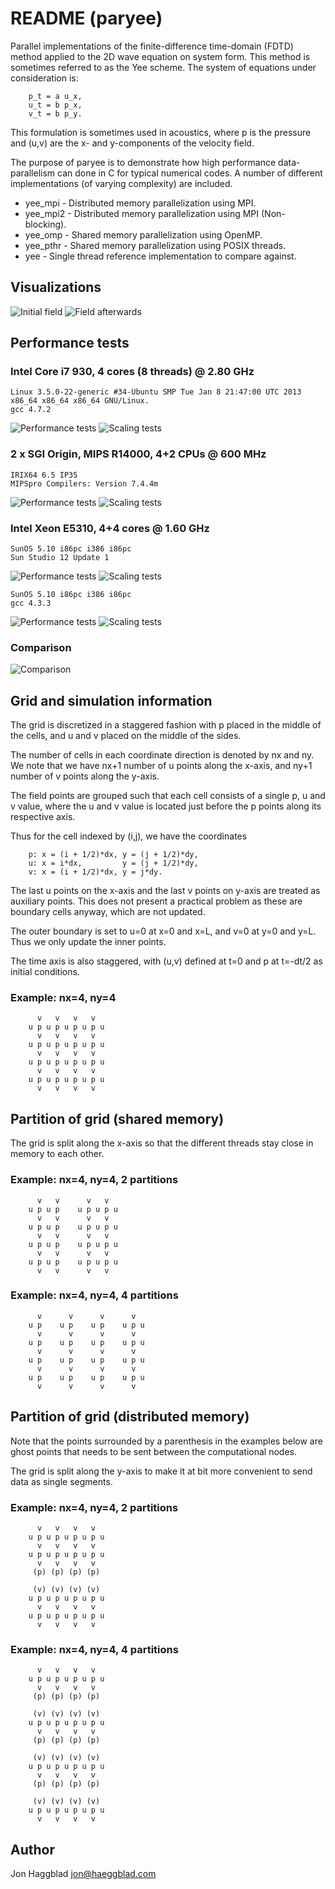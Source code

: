 README (paryee)
===============

Parallel implementations of the finite-difference time-domain (FDTD) method
applied to the 2D wave equation on system form. This method is sometimes
referred to as the Yee scheme. The system of equations under consideration is:

        p_t = a u_x,
        u_t = b p_x,
        v_t = b p_y.

This formulation is sometimes used in acoustics, where p is the pressure and
(u,v) are the x- and y-components of the velocity field. 

The purpose of paryee is to demonstrate how high performance data-parallelism
can done in C for typical numerical codes.  A number of different
implementations (of varying complexity) are included.

- yee_mpi  - Distributed memory parallelization using MPI.
- yee_mpi2 - Distributed memory parallelization using MPI (Non-blocking).
- yee_omp  - Shared memory parallelization using OpenMP.
- yee_pthr - Shared memory parallelization using POSIX threads.
- yee      - Single thread reference implementation to compare against.


Visualizations
--------------

![Initial field](https://raw.github.com/octol/paryee/master/figures/yee0.png)
![Field afterwards](https://raw.github.com/octol/paryee/master/figures/yee.png)

Performance tests
-----------------

### Intel Core i7 930, 4 cores (8 threads) @ 2.80 GHz

    Linux 3.5.0-22-generic #34-Ubuntu SMP Tue Jan 8 21:47:00 UTC 2013 x86_64 x86_64 x86_64 GNU/Linux.
    gcc 4.7.2

![Performance tests](https://raw.github.com/octol/paryee/master/tests_swiftsure/tests_perf_8.png)
![Scaling tests](https://raw.github.com/octol/paryee/master/tests_swiftsure/tests_scaling.png)

### 2 x SGI Origin, MIPS R14000, 4+2 CPUs @ 600 MHz

    IRIX64 6.5 IP35
    MIPSpro Compilers: Version 7.4.4m

![Performance tests](https://raw.github.com/octol/paryee/master/tests_asuka/tests_perf_6.png)
![Scaling tests](https://raw.github.com/octol/paryee/master/tests_asuka/tests_scaling.png)

### Intel Xeon E5310, 4+4 cores  @ 1.60 GHz

    SunOS 5.10 i86pc i386 i86pc
    Sun Studio 12 Update 1

![Performance tests](https://raw.github.com/octol/paryee/master/tests_europa/tests_perf_8.png)
![Scaling tests](https://raw.github.com/octol/paryee/master/tests_europa/tests_scaling.png)

    SunOS 5.10 i86pc i386 i86pc
    gcc 4.3.3

![Performance tests](https://raw.github.com/octol/paryee/master/tests_europa_gcc/tests_perf_8.png)
![Scaling tests](https://raw.github.com/octol/paryee/master/tests_europa_gcc/tests_scaling.png)

### Comparison
![Comparison](https://raw.github.com/octol/paryee/master/comparisons/tests_perf_comparison.png)


Grid and simulation information
-------------------------------

The grid is discretized in a staggered fashion with p placed in the middle of
the cells, and u and v placed on the middle of the sides.

The number of cells in each coordinate direction is denoted by nx and ny. We
note that we have nx+1 number of u points along the x-axis, and ny+1 number of
v points along the y-axis. 

The field points are grouped such that each cell consists of a single p, u
and v value, where the u and v value is located just before the p points along
its respective axis. 

Thus for the cell indexed by (i,j), we have the coordinates

        p: x = (i + 1/2)*dx, y = (j + 1/2)*dy,
        u: x = i*dx,         y = (j + 1/2)*dy,
        v: x = (i + 1/2)*dx, y = j*dy.

The last u points on the x-axis and the last v points on
y-axis are treated as auxiliary points. This does not present a practical
problem as these are boundary cells anyway, which are not updated.

The outer boundary is set to u=0 at x=0 and x=L, and v=0 at y=0 and y=L. Thus
we only update the inner points. 

The time axis is also staggered, with (u,v) defined at t=0 and p at t=-dt/2 as
initial conditions. 

### Example: nx=4, ny=4

          v   v   v   v     
        u p u p u p u p u   
          v   v   v   v
        u p u p u p u p u
          v   v   v   v 
        u p u p u p u p u
          v   v   v   v 
        u p u p u p u p u
          v   v   v   v

Partition of grid (shared memory)
---------------------------------

The grid is split along the x-axis so that the different threads stay close in
memory to each other.

### Example: nx=4, ny=4, 2 partitions

          v   v      v   v     
        u p u p    u p u p u   
          v   v      v   v
        u p u p    u p u p u
          v   v      v   v
        u p u p    u p u p u
          v   v      v   v
        u p u p    u p u p u
          v   v      v   v

### Example: nx=4, ny=4, 4 partitions

          v      v      v      v     
        u p    u p    u p    u p u   
          v      v      v      v
        u p    u p    u p    u p u
          v      v      v      v
        u p    u p    u p    u p u
          v      v      v      v
        u p    u p    u p    u p u
          v      v      v      v


Partition of grid (distributed memory)
--------------------------------------

Note that the points surrounded by a parenthesis in the examples below are
ghost points that needs to be sent between the computational nodes.

The grid is split along the y-axis to make it at bit more convenient to send
data as single segments.

### Example: nx=4, ny=4, 2 partitions

          v   v   v   v     
        u p u p u p u p u   
          v   v   v   v
        u p u p u p u p u
          v   v   v   v
         (p) (p) (p) (p)
        
         (v) (v) (v) (v)
        u p u p u p u p u
          v   v   v   v
        u p u p u p u p u
          v   v   v   v

### Example: nx=4, ny=4, 4 partitions

          v   v   v   v     
        u p u p u p u p u  
          v   v   v   v
         (p) (p) (p) (p)

         (v) (v) (v) (v)
        u p u p u p u p u
          v   v   v   v
         (p) (p) (p) (p)

         (v) (v) (v) (v)
        u p u p u p u p u
          v   v   v   v
         (p) (p) (p) (p)

         (v) (v) (v) (v)
        u p u p u p u p u
          v   v   v   v

Author
------

Jon Haggblad <jon@haeggblad.com>



